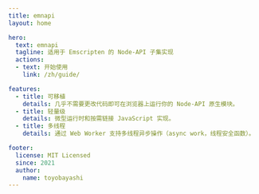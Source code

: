 ```yaml
---
title: emnapi
layout: home

hero:
  text: emnapi
  tagline: 适用于 Emscripten 的 Node-API 子集实现
  actions:
  - text: 开始使用
    link: /zh/guide/

features:
  - title: 可移植
    details: 几乎不需要更改代码即可在浏览器上运行你的 Node-API 原生模块。
  - title: 轻量级
    details: 微型运行时和按需链接 JavaScript 实现。
  - title: 多线程
    details: 通过 Web Worker 支持多线程异步操作（async work，线程安全函数）。

footer:
  license: MIT Licensed
  since: 2021
  author:
    name: toyobayashi
---
```

